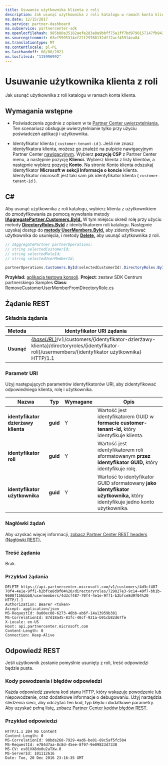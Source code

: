 ```yaml
---
title: Usuwanie użytkownika klienta z roli
description: Jak usunąć użytkownika z roli katalogu w ramach konta klienta.
ms.date: 12/15/2017
ms.service: partner-dashboard
ms.subservice: partnercenter-sdk
ms.openlocfilehash: 985b80a35182aefe283a8e9bbff75a1ff7bd9790157147fb943d8b18eb5c5079
ms.sourcegitcommit: 63ef5995314ef22f29768132dff2acf45914ea84
ms.translationtype: MT
ms.contentlocale: pl-PL
ms.lasthandoff: 08/06/2021
ms.locfileid: "115996992"
---
```

# <a name="remove-a-customer-user-from-a-role"></a>Usuwanie użytkownika klienta z roli

Jak usunąć użytkownika z roli katalogu w ramach konta klienta.

## <a name="prerequisites"></a>Wymagania wstępne

- Poświadczenia zgodnie z opisem w te [Partner Center uwierzytelniania.](partner-center-authentication.md) Ten scenariusz obsługuje uwierzytelnianie tylko przy użyciu poświadczeń aplikacji i użytkownika.

- Identyfikator klienta ( `customer-tenant-id` ). Jeśli nie znasz identyfikatora klienta, możesz go znaleźć na pulpicie nawigacyjnym Partner Center [nawigacyjnym](https://partner.microsoft.com/dashboard). Wybierz **pozycję CSP** z Partner Center menu, a następnie pozycję **Klienci.** Wybierz klienta z listy klientów, a następnie wybierz pozycję **Konto**. Na stronie Konto klienta odszukaj identyfikator **Microsoft w** **sekcji Informacje o koncie** klienta. Identyfikator microsoft jest taki sam jak identyfikator klienta ( `customer-tenant-id` ).

## <a name="c"></a>C\#

Aby usunąć użytkownika z roli katalogu, wybierz klienta z użytkownikiem do zmodyfikowania za pomocą wywołania metody [**IAggregatePartner.Customers.ById.**](/dotnet/api/microsoft.store.partnercenter.customers.icustomercollection.byid) W tym miejscu określ rolę przy użyciu metody [**DirectoryRoles.ById**](/dotnet/api/microsoft.store.partnercenter.customerdirectoryroles.idirectoryrolecollection.byid) z identyfikatorem roli katalogu. Następnie uzyskaj dostęp do [**metody UserMembers.ById,**](/dotnet/api/microsoft.store.partnercenter.customerdirectoryroles.iusermembercollection.byid) aby zidentyfikować użytkownika do usunięcia, i metody [**Delete,**](/dotnet/api/microsoft.store.partnercenter.customerdirectoryroles.iusermember.delete) aby usunąć użytkownika z roli.

``` csharp
// IAggregatePartner partnerOperations;
// string selectedCustomerId;
// string selectedRoleId;
// string selectedUserMemberId;

partnerOperations.Customers.ById(selectedCustomerId).DirectoryRoles.ById(selectedRoleId).UserMembers.ById(selectedUserMemberId).Delete();
```

**Przykład:** [aplikacja testowa konsoli](console-test-app.md). **Project**: zestaw SDK Centrum partnerskiego Samples **Class**: RemoveCustomerUserMemberFromDirectoryRole.cs

## <a name="rest-request"></a>Żądanie REST

### <a name="request-syntax"></a>Składnia żądania

| Metoda     | Identyfikator URI żądania                                                                                                                           |
|------------|---------------------------------------------------------------------------------------------------------------------------------------|
| **Usunąć** | [*{baseURL}*](partner-center-rest-urls.md)/v1/customers/{identyfikator-dzierżawy-klienta}/directoryroles/{identyfikator-roli}/usermembers/{identyfikator użytkownika} HTTP/1.1 |

### <a name="uri-parameter"></a>Parametr URI

Użyj następujących parametrów identyfikatorów URI, aby zidentyfikować odpowiedniego klienta, rolę i użytkownika.

| Nazwa                   | Typ     | Wymagane | Opis                                                                        |
|------------------------|----------|----------|------------------------------------------------------------------------------------|
| **identyfikator dzierżawy klienta** | **guid** | Y        | Wartość jest identyfikatorem GUID w **formacie customer-tenant-id,** który identyfikuje klienta. |
| **identyfikator roli**            | **guid** | Y        | Wartość jest identyfikatorem roli sformatowanym **przez identyfikator GUID,** który identyfikuje rolę.                |
| **identyfikator użytkownika**            | **guid** | Y        | Wartość to identyfikator GUID sformatowany **jako identyfikator użytkownika,** który identyfikuje jedno konto użytkownika.   |

### <a name="request-headers"></a>Nagłówki żądań

Aby uzyskać więcej informacji, [zobacz Partner Center REST headers (Nagłówki REST).](headers.md)

### <a name="request-body"></a>Treść żądania

Brak.

### <a name="request-example"></a>Przykład żądania

```http
DELETE https://api.partnercenter.microsoft.com/v1/customers/4d3cf487-70f4-4e1e-9ff1-b2bfce8d9f04%20/directoryroles/729827e3-9c14-49f7-bb1b-9608f156bbb8/usermembers/4d3cf487-70f4-4e1e-9ff1-b2bfce8d9f04%20 HTTP/1.1
Authorization: Bearer <token>
Accept: application/json
MS-RequestId: 0a00ec08-6273-46bb-ab6f-14a13959b381
MS-CorrelationId: 87d18a45-81fc-40cf-921a-b91cb82d67fe
X-Locale: en-US
Host: api.partnercenter.microsoft.com
Content-Length: 0
Connection: Keep-Alive
```

## <a name="rest-response"></a>Odpowiedź REST

Jeśli użytkownik zostanie pomyślnie usunięty z roli, treść odpowiedzi będzie pusta.

### <a name="response-success-and-error-codes"></a>Kody powodzenia i błędów odpowiedzi

Każda odpowiedź zawiera kod stanu HTTP, który wskazuje powodzenie lub niepowodzenie, oraz dodatkowe informacje o debugowaniu. Użyj narzędzia śledzenia sieci, aby odczytać ten kod, typ błędu i dodatkowe parametry. Aby uzyskać pełną listę, zobacz [Partner Center kodów błędów REST.](error-codes.md)

### <a name="response-example"></a>Przykład odpowiedzi

```http
HTTP/1.1 204 No Content
Content-Length: 0
MS-CorrelationId: 90bda268-7929-4ad6-be01-89c5af5fc504
MS-RequestId: e784d7aa-8c8d-45ee-8f97-9e09823d7338
MS-CV: es01VX8do0u2aTXw.0
MS-ServerId: 101112616
Date: Tue, 20 Dec 2016 23:16:35 GMT
```
